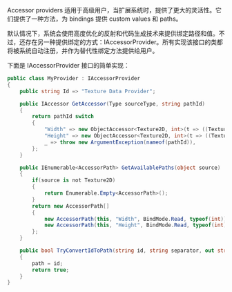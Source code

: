 Accessor providers 适用于高级用户，当扩展系统时，提供了更大的灵活性。它们提供了一种方法，为 bindings 提供 custom values 和 paths。

默认情况下，系统会使用高度优化的反射和代码生成技术来提供绑定路径和值。不过，还存在另一种提供绑定的方式：IAccessorProvider。所有实现该接口的类都将被系统自动注册，并作为替代性绑定方法提供给用户。

下面是 IAccessorProvider 接口的简单实现：

```C#
public class MyProvider : IAccessorProvider
{
    public string Id => "Texture Data Provider";

    public IAccessor GetAccessor(Type sourceType, string pathId)
    {
        return pathId switch
        {
            "Width" => new ObjectAccessor<Texture2D, int>(t => ((Texture2D)t).width, null),
            "Height" => new ObjectAccessor<Texture2D, int>(t => ((Texture2D)t).height, null),
            _ => throw new ArgumentException(nameof(pathId)),
        };
    }

    public IEnumerable<AccessorPath> GetAvailablePaths(object source)
    {
        if(source is not Texture2D)
        {
            return Enumerable.Empty<AccessorPath>();
        }
        return new AccessorPath[]
        {
            new AccessorPath(this, "Width", BindMode.Read, typeof(int)),
            new AccessorPath(this, "Height", BindMode.Read, typeof(int)),
        };
    }

    public bool TryConvertIdToPath(string id, string separator, out string path)
    {
        path = id;
        return true;
    }
}
```
